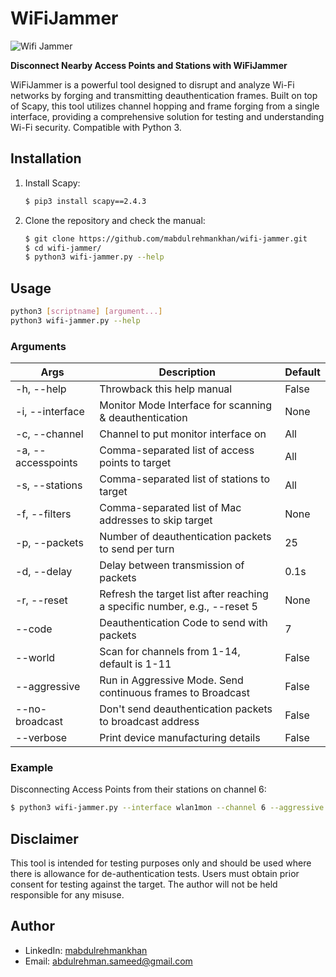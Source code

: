 # WiFiJammer

![Wifi Jammer](https://img.shields.io/badge/WiFi-Jammer-blue)

**Disconnect Nearby Access Points and Stations with WiFiJammer**

WiFiJammer is a powerful tool designed to disrupt and analyze Wi-Fi networks by forging and transmitting deauthentication frames. Built on top of Scapy, this tool utilizes channel hopping and frame forging from a single interface, providing a comprehensive solution for testing and understanding Wi-Fi security. Compatible with Python 3.

## Installation

1. Install Scapy:

   ```bash
   $ pip3 install scapy==2.4.3
   ```

2. Clone the repository and check the manual:

   ```bash
   $ git clone https://github.com/mabdulrehmankhan/wifi-jammer.git
   $ cd wifi-jammer/
   $ python3 wifi-jammer.py --help
   ```

## Usage

```bash
python3 [scriptname] [argument...]
python3 wifi-jammer.py --help
```

### Arguments

| Args              | Description                                        | Default |
| ----------------- | -------------------------------------------------- | ------- |
| -h, --help        | Throwback this help manual                        | False   |
| -i, --interface   | Monitor Mode Interface for scanning & deauthentication | None    |
| -c, --channel     | Channel to put monitor interface on               | All     |
| -a, --accesspoints| Comma-separated list of access points to target    | All     |
| -s, --stations    | Comma-separated list of stations to target         | All     |
| -f, --filters     | Comma-separated list of Mac addresses to skip target | None  |
| -p, --packets     | Number of deauthentication packets to send per turn | 25    |
| -d, --delay       | Delay between transmission of packets             | 0.1s   |
| -r, --reset       | Refresh the target list after reaching a specific number, e.g., --reset 5 | None |
| --code            | Deauthentication Code to send with packets        | 7      |
| --world           | Scan for channels from 1-14, default is 1-11      | False  |
| --aggressive      | Run in Aggressive Mode. Send continuous frames to Broadcast | False  |
| --no-broadcast    | Don't send deauthentication packets to broadcast address | False |
| --verbose         | Print device manufacturing details                | False  |

### Example

Disconnecting Access Points from their stations on channel 6:

```bash
$ python3 wifi-jammer.py --interface wlan1mon --channel 6 --aggressive
```

## Disclaimer

This tool is intended for testing purposes only and should be used where there is allowance for de-authentication tests. Users must obtain prior consent for testing against the target. The author will not be held responsible for any misuse.

## Author

- LinkedIn: [mabdulrehmankhan]([https://twitter.com/hash3liZer](https://www.linkedin.com/in/muhammadabdulrehmankhanofficial/)https://www.linkedin.com/in/muhammadabdulrehmankhanofficial)
- Email: abdulrehman.sameed@gmail.com
